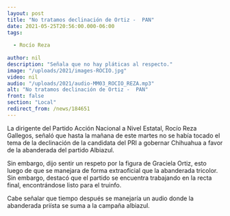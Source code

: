 ```yaml
---
layout: post
title: "No tratamos declinación de Ortiz -  PAN"
date: 2021-05-25T20:56:00.000-06:00
tags:
  
  - Rocío Reza
  
author: nil
description: "Señala que no hay pláticas al respecto."
image: "/uploads/2021/images-ROCIO.jpg"
video: nil
audio: "/uploads/2021/audio-MM03_ROCIO_REZA.mp3"
alt: "No tratamos declinación de Ortiz -  PAN"
front: false
section: "Local"
redirect_from: /news/184651
---
```


La dirigente del Partido Acción Nacional a Nivel Estatal, Rocío Reza Gallegos, señaló que hasta la mañana de este martes no se había tocado el tema de la declinación de la candidata del PRI a gobernar Chihuahua a favor de la abanderada del partido Albiazul.

Sin embargo, dijo sentir un respeto por la figura de Graciela Ortiz, esto luego de que se manejara de forma extraoficial que la abanderada tricolor. Sin embargo, destacó que el partido se encuentra trabajando en la recta final, encontrándose listo para el truinfo.

Cabe señalar que tiempo después se manejaría un audio donde la abanderada priísta se suma a la campaña albiazul.
